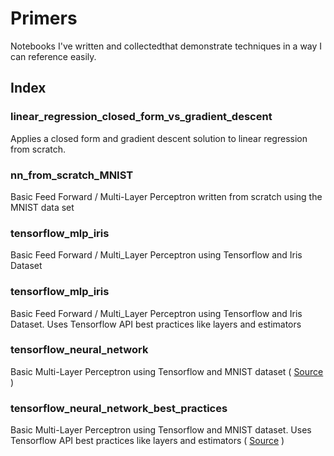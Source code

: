 # Primers
Notebooks I've written and collectedthat demonstrate techniques in a way I can reference easily.

## Index

### linear_regression_closed_form_vs_gradient_descent
Applies a closed form and gradient descent solution to linear regression from scratch. 

### nn_from_scratch_MNIST
Basic Feed Forward / Multi-Layer Perceptron written from scratch using the MNIST data set

### tensorflow_mlp_iris
Basic Feed Forward / Multi_Layer Perceptron using Tensorflow and Iris Dataset

### tensorflow_mlp_iris
Basic Feed Forward / Multi_Layer Perceptron using Tensorflow and Iris Dataset. Uses Tensorflow API best practices like layers and estimators

### tensorflow_neural_network
Basic Multi-Layer Perceptron using Tensorflow and MNIST dataset ( [Source](https://github.com/aymericdamien/TensorFlow-Examples/blob/master/notebooks/3_NeuralNetworks/neural_network_raw.ipynb) )

### tensorflow_neural_network_best_practices
Basic Multi-Layer Perceptron using Tensorflow and MNIST dataset. Uses Tensorflow API best practices like layers and estimators ( [Source](https://github.com/aymericdamien/TensorFlow-Examples/blob/master/notebooks/3_NeuralNetworks/neural_network.ipynb) )
